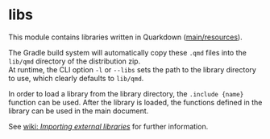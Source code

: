# libs

This module contains libraries written in Quarkdown ([main/resources](main/resources)).

The Gradle build system will automatically copy these `.qmd` files into the `lib/qmd` directory of the distribution zip.  
At runtime, the CLI option `-l` or `--libs` sets the path to the library directory to use, which clearly defaults to `lib/qmd`.

In order to load a library from the library directory, the `.include {name}` function can be used.
After the library is loaded, the functions defined in the library can be used in the main document.

See [wiki: *Importing external libraries*](https://github.com/iamgio/quarkdown/wiki/importing-external-libraries) for further information.